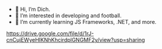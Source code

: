 - 👋 Hi, I’m Dich.
- 👀 I’m interested in developing and football.
- 🌱 I’m currently learning JS Frameworks, .NET, and more.
<!--- - 💞️ I’m looking to collaborate on ... ---> 
https://drive.google.com/file/d/1rJ-cnCujEWyeHIKNhKhcirdplGNGMF2y/view?usp=sharing
<!---
dickdzaii/dickdzaii is a ✨ special ✨ repository because its `README.md` (this file) appears on your GitHub profile.
You can click the Preview link to take a look at your changes.
--->
